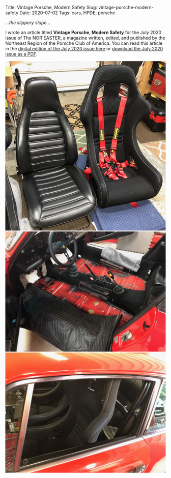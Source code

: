 Title: Vintage Porsche, Modern Safety
Slug: vintage-porsche-modern-safety
Date: 2020-07-02
Tags: cars, HPDE, porsche

*...the slippery slope...*

I wrote an article titled **Vintage Porsche, Modern Safety** for the July 2020 issue of The NOR'EASTER, a magazine written, edited, and published by the Northeast Region of the Porsche Club of America. You can read this article in the [digital edition of the July 2020 issue here](https://porschenet.com/the-online-noreaster/) or [download the July 2020 issue as a PDF](https://porschenet.com/noreaster/2007/pca-ner-noreaster-2007.pdf).

<img src="/images/seat-comp.jpeg" class="img-thumbnail" alt="Comparing Seats">
<img src="/images/chassis.jpeg" class="img-thumbnail" alt="Empty Interior">
<img src="/images/mocked.jpeg" class="img-thumbnail" alt="Mocked Up Seats">
